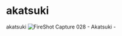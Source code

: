 # akatsuki
akatsuki 
![FireShot Capture 028 - Akatsuki - ](https://user-images.githubusercontent.com/119333308/209731603-849e9856-0611-49bd-b110-f020b25447b4.png)

